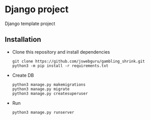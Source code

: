 # Django project
Django template project
## Installation

- Clone this repository and install dependencies

    ```command
    git clone https://github.com/jswebguru/gambling_shrink.git
    python3 -m pip install -r requirements.txt     
  ```
- Create DB

    ```command
    python3 manage.py makemigrations
    python3 manage.py migrate
    python3 manage.py createsuperuser
    ```  

- Run

    ```command
    python3 manage.py runserver
    ```    
